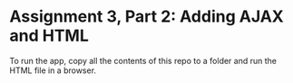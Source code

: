 Assignment 3, Part 2: Adding AJAX and HTML
==========================================
To run the app, copy all the contents of this repo to a folder and run the HTML file in a browser.
